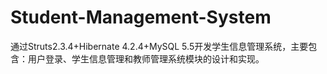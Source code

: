 # Student-Management-System
通过Struts2.3.4+Hibernate 4.2.4+MySQL 5.5开发学生信息管理系统，主要包含：用户登录、学生信息管理和教师管理系统模块的设计和实现。
